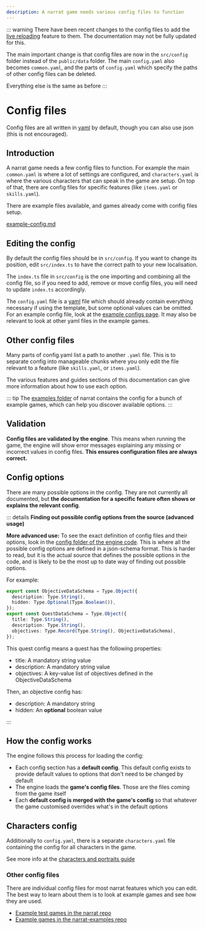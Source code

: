 ```yaml
---
description: A narrat game needs various config files to function
---
```


::: warning
There have been recent changes to the config files to add the [live reloading](../features/config-hot-reloading.md) feature to them. The documentation may not be fully updated for this.

The main important change is that config files are now in the `src/config` folder instead of the `public/data` folder. The main `config.yaml` also becomes `common.yaml`, and the parts of `config.yaml` which specify the paths of other config files can be deleted.

Everything else is the same as before
:::

# Config files

Config files are all written in [yaml](https://fileinfo.com/extension/yaml) by default, though you can also use json (this is not encouraged).

## Introduction

A narrat game needs a few config files to function. For example the main `common.yaml` is where a lot of settings are configured, and `characters.yaml` is where the various characters that can speak in the game are setup. On top of that, there are config files for specific features (like `items.yaml` or `skills.yaml`).

There are example files available, and games already come with config files setup.

[example-config.md](../examples/example-config.md)

## Editing the config

By default the config files should be in `src/config`. If you want to change its position, edit `src/index.ts` to have the correct path to your new localisation.

The `index.ts` file in `src/config` is the one importing and combining all the config file, so if you need to add, remove or move config files, you will need to update `index.ts` accordingly.

The `config.yaml` file is a [yaml](https://fileinfo.com/extension/yaml) file which should already contain everything necessary if using the template, but some optional values can be omitted. For an example config file, look at the [example configs page](../examples/example-config.md). It may also be relevant to look at other yaml files in the example games.

## Other config files

Many parts of config.yaml list a path to another `.yaml` file. This is to separate config into manageable chunks where you only edit the file relevant to a feature (like `skills.yaml`, or `items.yaml`).

The various features and guides sections of this documentation can give more information about how to use each option.

::: tip
The [examples folder](https://github.com/liana-p/narrat-engine/tree/main/packages/narrat/examples/games) of narrat contains the config for a bunch of example games, which can help you discover available options.
:::

## Validation

**Config files are validated by the engine**. This means when running the game, the engine will show error messages explaining any missing or incorrect values in config files. **This ensures configuration files are always correct.**

## Config options

There are many possible options in the config. They are not currently all documented, but **the documentation for a specific feature often shows or explains the relevant config**.

::: details <strong>Finding out possible config options from the source (advanced usage)</strong>

**More advanced use:** To see the exact definition of config files and their options, look in the [config folder of the engine code](https://github.com/liana-p/narrat-engine/tree/main/packages/narrat/src/config). This is where all the possible config options are defined in a json-schema format. This is harder to read, but it is the actual source that defines the possible options in the code, and is likely to be the most up to date way of finding out possible options.

For example:

```ts
export const ObjectiveDataSchema = Type.Object({
  description: Type.String(),
  hidden: Type.Optional(Type.Boolean()),
});
export const QuestDataSchema = Type.Object({
  title: Type.String(),
  description: Type.String(),
  objectives: Type.Record(Type.String(), ObjectiveDataSchema),
});
```

This quest config means a quest has the following properties:

- title: A mandatory string value
- description: A mandatory string value
- objectives: A key-value list of objectives defined in the ObjectiveDataSchema

Then, an objective config has:

- description: A mandatory string
- hidden: An **optional** boolean value

:::

## How the config works

The engine follows this process for loading the config:

- Each config section has a **default config**. This default config exists to provide default values to options that don't need to be changed by default
- The engine loads the **game's config files**. Those are the files coming from the game itself
- Each **default config is merged with the game's config** so that whatever the game customised overrides what's in the default options

## Characters config

Additionally to `config.yaml`, there is a separate `characters.yaml` file containing the config for all characters in the game.

See more info at the [characters and portraits guide](../features/characters-and-portraits.md)

### Other config files

There are individual config files for most narrat features which you can edit. The best way to learn about them is to look at example games and see how they are used.

- [Example test games in the narrat repo](https://github.com/liana-p/narrat-engine/tree/main/packages/narrat/examples/games)
- [Example games in the narrat-examples repo](https://github.com/liana-p/narrat-examples)
